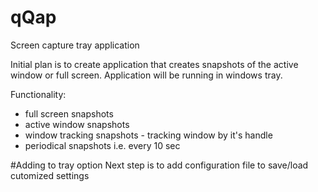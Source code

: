 # qQap
Screen capture tray application

Initial plan is to create application that creates snapshots of the active window or full screen.
Application will be running in windows tray.

Functionality:
- full screen snapshots
- active window snapshots
- window tracking snapshots - tracking window by it's handle
- periodical snapshots i.e. every 10 sec

#Adding to tray option
Next step is to add configuration file to save/load cutomized settings